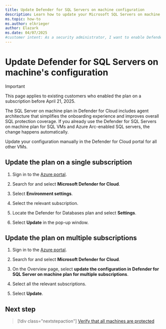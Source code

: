 ```yaml
---
title: Update Defender for SQL Servers on machine configuration
description: Learn how to update your Microsoft SQL Servers on machine configuration on Azure VMs, on-premises, and in hybrid and multicloud environments with Microsoft Defender for Cloud.
ms.topic: how-to
ms.author: elkrieger
author: Elazark
ms.date: 04/07/2025
#customer intent: As a security administrator, I want to enable Defender for SQL servers on machines so that I can protect my SQL servers in various environments.
---
```


# Update Defender for SQL Servers on machine's configuration

> [!IMPORTANT]
> This page applies to existing customers who enabled the plan on a subscription before April 21, 2025.

The SQL Server on machine plan in Defender for Cloud includes agent architecture that simplifies the onboarding experience and improves overall SQL protection coverage. If you already use the Defender for SQL Servers on machine plan for SQL VMs and Azure Arc-enabled SQL servers, the change happens automatically.

Update your configuration manually in the Defender for Cloud portal for all other VMs.

## Update the plan on a single subscription

1. Sign in to the [Azure portal](https://portal.azure.com/).

1. Search for and select **Microsoft Defender for Cloud**.

1. Select **Environment settings**.

1. Select the relevant subscription.

1. Locate the Defender for Databases plan and select **Settings**.

1. Select **Update** in the pop-up window.

## Update the plan on multiple subscriptions

1. Sign in to the [Azure portal](https://portal.azure.com/).

1. Search for and select **Microsoft Defender for Cloud**.

1. On the Overview page, select **update the configuration in Defender for SQL Server on machine plan for multiple subscriptions**.

1. Select all the relevant subscriptions.

1. Select **Update**.

## Next step

> [!div class="nextstepaction"]
> [Verify that all machines are protected](verify-machine-protection.md)
